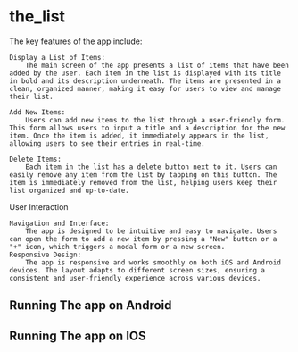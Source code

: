 # the_list

The key features of the app include:

    Display a List of Items:
        The main screen of the app presents a list of items that have been added by the user. Each item in the list is displayed with its title in bold and its description underneath. The items are presented in a clean, organized manner, making it easy for users to view and manage their list.

    Add New Items:
        Users can add new items to the list through a user-friendly form. This form allows users to input a title and a description for the new item. Once the item is added, it immediately appears in the list, allowing users to see their entries in real-time.

    Delete Items:
        Each item in the list has a delete button next to it. Users can easily remove any item from the list by tapping on this button. The item is immediately removed from the list, helping users keep their list organized and up-to-date.

User Interaction

    Navigation and Interface:
        The app is designed to be intuitive and easy to navigate. Users can open the form to add a new item by pressing a "New" button or a "+" icon, which triggers a modal form or a new screen.
    Responsive Design:
        The app is responsive and works smoothly on both iOS and Android devices. The layout adapts to different screen sizes, ensuring a consistent and user-friendly experience across various devices.

## Running The app on Android

## Running The app on IOS


